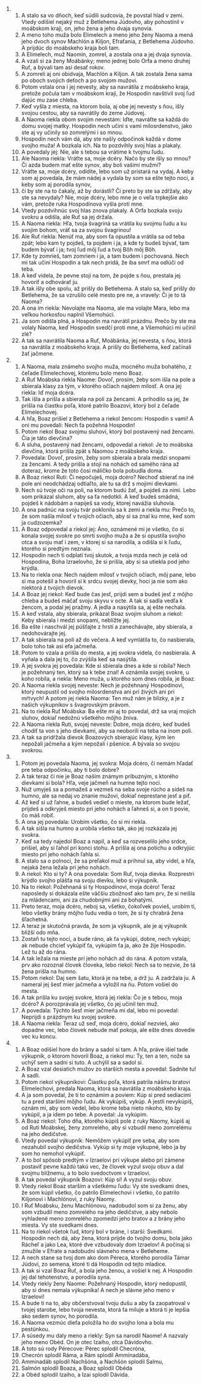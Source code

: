 <ol>
  <li>
    <ol>
      <li>A stalo sa vo dňoch, keď súdili sudcovia, že povstal hlad v zemi. Vtedy odišiel nejaký muž z Betlehema Júdovho, aby pohostínil v moábskom kraji, on, jeho žena a jeho dvaja synovia.</li>
      <li>A meno toho muža bolo Elimelech a meno jeho ženy Naoma a mená jeho dvoch synov Machlón a Kiljon, Efraťania, z Betlehema Júdovho. A prijdúc do moábskeho kraja boli tam.</li>
      <li>A Elimelech, muž Naomin, zomrel, a zostala ona a jej dvaja synovia.</li>
      <li>A vzali si za ženy Moábänky; meno jednej bolo Orfa a meno druhej Ruť, a bývali tam asi desať rokov.</li>
      <li>A zomreli aj oni obidvaja, Machlón a Kiljon. A tak zostala žena sama po oboch svojich deťoch a po svojom mužovi.</li>
      <li>Potom vstala ona i jej nevesty, aby sa navrátila z moábskeho kraja, pretože počula tam v moábskom kraji, že Hospodin navštívil svoj ľud dajúc mu zase chleba.</li>
      <li>Keď vyšla z miesta, na ktorom bola, aj obe jej nevesty s ňou, išly svojou cestou, aby sa navrátily do zeme Júdovej.</li>
      <li>A Naoma riekla obom svojim nevestám: Iďte, navráťte sa každá do domu svojej matky. Hospodin nech učiní s vami milosrdenstvo, jako ste aj vy učinily so zomrelými i so mnou.</li>
      <li>Hospodin nech vám dá, aby ste našly odpočinok každá v dome svojho muža! A bozkala ich. Na to pozdvihly svoj hlas a plakaly.</li>
      <li>A povedaly jej: Nie, ale s tebou sa vrátime k tvojmu ľudu.</li>
      <li>Ale Naoma riekla: Vráťte sa, moje dcéry. Načo by ste išly so mnou? Či azda budem mať ešte synov, aby boli vašimi mužmi?</li>
      <li>Vráťte sa, moje dcéry, odídite, lebo som už pristará na vydaj. A keby som aj povedala, že mám nádej a vydala by som sa ešte tejto noci, a keby som aj porodila synov,</li>
      <li>či by ste na to čakaly, až by dorástli? Či preto by ste sa zdŕžaly, aby ste sa nevydaly? Nie, moje dcéry, lebo mne je o veľa trpkejšie ako vám, pretože ruka Hospodinova vyšla proti mne.</li>
      <li>Vtedy pozdvihnúc svoj hlas znova plakaly. A Orfa bozkala svoju svokru a odišla, ale Ruť sa jej držala.</li>
      <li>A Naoma riekla: Hľa, tvoja švagriná sa vrátila ku svojmu ľudu a ku svojim bohom, vráť sa za svojou švagrinou!</li>
      <li>Ale Ruť riekla: Nenúť ma, aby som ťa opustila a vrátila sa od teba zpät; lebo kam ty pojdeš, ta pojdem i ja, a kde ty budeš bývať, tam budem bývať i ja; tvoj ľud môj ľud a tvoj Bôh môj Bôh.</li>
      <li>Kde ty zomrieš, tam zomriem i ja, a tam budem i pochovaná. Nech mi tak učiní Hospodin a tak nech pridá, že iba smrť ma odlúči od teba.</li>
      <li>A keď videla, že pevne stojí na tom, že pojde s ňou, prestala jej hovoriť a odhovárať ju.</li>
      <li>A tak išly obe spolu, až prišly do Betlehema. A stalo sa, keď prišly do Betlehema, že sa vzrušilo celé mesto pre ne, a vravely: Či je to tá Naoma?</li>
      <li>A ona im riekla: Nevolajte ma Naoma, ale ma volajte Mara, lebo ma veľkou horkosťou naplnil Všemohúci.</li>
      <li>Ja som odišla plná, a Hospodin ma navrátil prázdnu. Prečo by ste ma volaly Naoma, keď Hospodin svedčí proti mne, a Všemohúci mi učinil zlé?</li>
      <li>A tak sa navrátila Naoma a Ruť, Moábänka, jej nevesta, s ňou, ktorá sa navrátila z moábskeho kraja. A prišly do Betlehema, keď začínali žať jačmene.</li>
    </ol>
  </li>
  <li>
    <ol>
      <li>A Naoma, mala známeho svojho muža, mocného muža bohatého, z čeľade Elimelechovej, ktorému bolo meno Boaz.</li>
      <li>A Ruť Moábska riekla Naome: Dovoľ, prosím, žeby som išla na pole a sbierala klasy za tým, v ktorého očiach najdem milosť. A ona jej riekla: Iď moja dcéra.</li>
      <li>Tak išla a prišla a sbierala na poli za žencami. A prihodilo sa jej, že prišla na čiastku poľa, ktoré patrilo Boazovi, ktorý bol z čeľade Elimelechovej.</li>
      <li>A hľa, Boaz prišiel z Betlehema a riekol žencom: Hospodin s vami! A oni mu povedali: Nech ťa požehná Hospodin!</li>
      <li>Potom riekol Boaz svojmu sluhovi, ktorý bol postavený nad žencami. Čia je táto dievčina?</li>
      <li>A sluha, postavený nad žencami, odpovedal a riekol: Je to moábska dievčina, ktorá prišla zpät s Naomou z moábskeho kraja.</li>
      <li>Povedala: Dovoľ, prosím, žeby som sbierala a brala medzi snopami za žencami. A tedy prišla a stojí na nohách od samého rána až doteraz, krome že toto čosi máličko bola pobudla doma.</li>
      <li>A Boaz riekol Ruti: Či nepočuješ, moja dcéro? Nechoď sbierať na iné pole ani neodchádzaj odtiaľto, ale tu sa drž s mojimi dievkami.</li>
      <li>Nech sú tvoje oči na poli, na ktorom budú žať, a pojdeš za nimi. Lebo som prikázal sluhom, aby sa ťa nedotkli. A keď budeš smädná, pojdeš k nádobám a napiješ sa vody, ktorej navážia sluhovia.</li>
      <li>A ona padnúc na svoju tvár poklonila sa k zemi a riekla mu: Prečo to, že som našla milosť v tvojich očiach, aby si sa znal ku mne, keď som ja cudzozemka?</li>
      <li>A Boaz odpovedal a riekol jej: Áno, oznámené mi je všetko, čo si konala svojej svokre po smrti svojho muža a že si opustila svojho otca a svoju mať i zem, v ktorej si sa narodila, a odišla si k ľudu, ktorého si predtým neznala.</li>
      <li>Hospodin nech ti odplatí tvoj skutok, a tvoja mzda nech je celá od Hospodina, Boha Izraelovho, že si prišla, aby si sa utiekla pod jeho krýdla.</li>
      <li>Na to riekla ona: Nech najdem milosť v tvojich očiach, môj pane, lebo si ma potešil a hovoril si k srdcu svojej dievky, hoci ja nie som ako niektorá z tvojich dievok.</li>
      <li>A Boaz jej riekol: Keď bude čas jesť, prijdi sem a budeš jesť z môjho chleba a budeš máčať svoju skyvu v octe. A tak si sadla vedľa k žencom, a podal jej pražmy. A jedla a nasýtila sa, aj ešte nechala.</li>
      <li>A keď vstala, aby sbierala, prikázal Boaz svojim sluhom a riekol: Keby sbierala i medzi snopami, neblížte jej.</li>
      <li>Ba ešte i naschvál jej púšťajte z hrstí a zanechávajte, aby sbierala, a nedohovárajte jej.</li>
      <li>A tak sbierala na poli až do večera. A keď vymlátila to, čo nasbierala, bolo toho tak asi efa jačmeňa.</li>
      <li>Potom to vzala a prišla do mesta, a jej svokra videla, čo nasbierala. A vyňala a dala jej to, čo zvýšila keď sa nasýtila.</li>
      <li>A jej svokra jej povedala: Kde si sbierala dnes a kde si robila? Nech je požehnaný ten, ktorý sa k tebe znal! A oznámila svojej svokre, u koho robila, a riekla: Meno muža, u ktorého som dnes robila, je Boaz.</li>
      <li>A Naoma riekla svojej neveste: Nech je požehnaný Hospodinovi, ktorý neupustil od svojho milosrdenstva ani pri živých ani pri mŕtvych! A potom jej riekla Naoma: Ten muž nám je blízky, a je z našich výkupníkov s švagrovským právom.</li>
      <li>Na to riekla Ruť Moábska: Ba ešte mi aj to povedal, drž sa vraj mojich sluhov, dokiaľ nedožnú všetkého môjho žniva.</li>
      <li>A Naoma riekla Ruti, svojej neveste: Dobre, moja dcéro, keď budeš chodiť ta von s jeho dievkami, aby sa neoborili na teba na inom poli.</li>
      <li>A tak sa pridŕžala dievok Boazových sbierajúc klasy, kým len nepožali jačmeňa a kým nepožali i pšenice. A bývala so svojou svokrou.</li>
    </ol>
  </li>
  <li>
    <ol>
      <li>Potom jej povedala Naoma, jej svokra: Moja dcéro, či nemám hľadať pre teba odpočinku, aby ti bolo dobre?</li>
      <li>A tak teraz či nie je Boaz naším známym príbuzným, s ktorého dievkami si bola? Hľa, veje jačmeň na humne tejto noci.</li>
      <li>Nuž umyješ sa a pomažeš a vezmeš na seba svoje rúcho a sídeš na humno, ale sa nedaj vo znanie mužovi, dokiaľ neprestane jesť a piť.</li>
      <li>Až keď si už ľahne, a budeš vedieť o mieste, na ktorom bude ležať, prijdeš a odkryješ miesto pri jeho nohách a ľahneš si, a on ti povie, čo máš robiť.</li>
      <li>A ona jej povedala: Urobím všetko, čo si mi riekla.</li>
      <li>A tak sišla na humno a urobila všetko tak, ako jej rozkázala jej svokra.</li>
      <li>Keď sa tedy najedol Boaz a napil, a keď sa rozveselilo jeho srdce, prišiel, aby si ľahol pri konci stohu. A prišla aj ona potichu a odkryjúc miesto pri jeho nohách ľahla si.</li>
      <li>A stalo sa o polnoci, že sa preľakol muž a prihnul sa, aby videl, a hľa, nejaká žena ležala pri jeho nohách.</li>
      <li>A riekol: Kto si ty? A ona povedala: Som Ruť, tvoja dievka. Rozprestri krýdlo svojho plášťa na svoju dievku, lebo si výkupník.</li>
      <li>Na to riekol: Požehnaná si ty Hospodinovi, moja dcéro! Teraz naposledy si dokázala ešte väčšiu zbožnosť ako tam prv, že si neišla za mládencami, ani za chudobnými ani za bohatými.</li>
      <li>Preto teraz, moja dcéro, neboj sa, všetko, čokoľvek povieš, urobím ti, lebo všetky brány môjho ľudu vedia o tom, že si ty chrabrá žena šľachetná.</li>
      <li>A teraz je skutočná pravda, že som ja výkupník, ale je aj výkupník bližší odo mňa.</li>
      <li>Zostaň tu tejto noci, a bude ráno, ak ťa vykúpi, dobre, nech vykúpi; ak nebude chcieť vykúpiť ťa, vykúpim ťa ja, ako že žije Hospodin. Lež tu až do rána.</li>
      <li>A tak ležala na mieste pri jeho nohách až do rána. A potom vstala, prv ako rozoznal človek človeka, lebo riekol: Nech sa to nezvie, že tá žena prišla na humno.</li>
      <li>Potom riekol: Daj sem šatu, ktorá je na tebe, a drž ju. A zadržala ju. A nameral jej šesť mier jačmeňa a vyložil na ňu. Potom vošiel do mesta.</li>
      <li>A tak prišla ku svojej svokre, ktorá jej riekla: Čo je s tebou, moja dcéro? A porozprávala jej všetko, čo jej učinil ten muž.</li>
      <li>A povedala: Týchto šesť mier jačmeňa mi dal, lebo mi povedal: Neprijdi s prázdnym ku svojej svokre.</li>
      <li>A Naoma riekla: Teraz už seď, moja dcéro, dokiaľ nezvieš, ako dopadne vec, lebo človek nebude mať pokoja, ale ešte dnes dovedie vec ku koncu.</li>
    </ol>
  </li>
  <li>
    <ol>
      <li>A Boaz odišiel hore do brány a sadol si tam. A hľa, práve išiel tade výkupník, o ktorom hovoril Boaz, a riekol mu: Ty, ten a ten, nože sa uchýľ sem a sadni si tuto. A uchýlil sa a sadol si.</li>
      <li>A Boaz vzal desiatich mužov zo starších mesta a povedal: Sadnite tu! A sadli.</li>
      <li>Potom riekol výkupníkovi: Čiastku poľa, ktorá patrila nášmu bratovi Elimelechovi, predala Naoma, ktorá sa navrátila z moábskeho kraja.</li>
      <li>A ja som povedal, že ti to oznámim a poviem: Kúp si pred sediacimi tu a pred staršími môjho ľudu. Ak vykúpiš, vykúp. A jestli nevykúpiš, oznám mi, aby som vedel, lebo krome teba nieto nikoho, kto by vykúpil, a ja idem po tebe. A povedal: Ja vykúpim.</li>
      <li>A Boaz riekol: Toho dňa, ktorého kúpiš pole z ruky Naomy, kúpiš aj od Ruti Moábskej, ženy zomrelého, aby si vzbudil meno zomrelému na jeho dedičstve.</li>
      <li>Vtedy povedal výkupník: Nemôžem vykúpiť pre seba, aby som nezahubil svojho dedičstva. Vykúp si ty moje výkupné, lebo ja by som ho nemohol vykúpiť.</li>
      <li>A to bol spôsob predtým v Izraelovi pri výkupe alebo pri zámene postaviť pevne každú takú vec, že človek vyzul svoju obuv a dal svojmu blížnemu, a to bolo svedoctvom v Izraelovi.</li>
      <li>A tak povedal výkupník Boazovi: Kúp si! A vyzul svoju obuv.</li>
      <li>Vtedy riekol Boaz starším a všetkému ľudu: Vy ste svedkami dnes, že som kúpil všetko, čo patrilo Elimelechovi i všetko, čo patrilo Kiljonovi i Machlónovi, z ruky Naomy.</li>
      <li>I Ruť Moábsku, ženu Machlónovu, nadobudol som si za ženu, aby som vzbudil meno zomrelého na jeho dedičstve, a aby nebolo vyhladené meno zomrelého zpomedzi jeho bratov a z brány jeho miesta. Vy ste svedkami dnes.</li>
      <li>Na to riekol všetok ľud, ktorý bol v bráne, i starší: Svedkami. Hospodin nech dá, aby žena, ktorá prijde do tvojho domu, bola jako Rácheľ a jako Lea, ktoré dve vzbudovaly dom Izraelov! A počínaj si zmužile v Efrate a nadobudni slávneho mena v Betleheme.</li>
      <li>A nech stane sa tvoj dom ako dom Péreca, ktorého porodila Támar Júdovi, zo semena, ktoré ti dá Hospodin od tejto mladice.</li>
      <li>A tak si vzal Boaz Ruť, a bola jeho ženou, a vošiel k nej. A Hospodin jej dal tehotenstvo, a porodila syna.</li>
      <li>Vtedy riekly ženy Naome: Požehnaný Hospodin, ktorý nedopustil, aby si dnes nemala výkupníka! A nech je slávne jeho meno v Izraelovi!</li>
      <li>A bude ti na to, aby občerstvoval tvoju dušu a aby ťa zaopatroval v tvojej starobe, lebo tvoja nevesta, ktorá ťa miluje a ktorá ti je lepšia ako sedem synov, ho porodila.</li>
      <li>A Naoma vezmúc dieťa položila ho do svojho lona a bola mu pestúnkou.</li>
      <li>A súsedy mu daly meno a riekly: Syn sa narodil Naome! A nazvaly jeho meno Obéd. On je otec Izaiho, otca Dávidovho.</li>
      <li>A toto sú rody Pérecove: Pérec splodil Checróna,</li>
      <li>Checrón splodil Ráma, a Rám splodil Amminadába,</li>
      <li>Amminadáb splodil Nachšóna, a Nachšón splodil Salmu,</li>
      <li>Salmón splodil Boaza, a Boaz splodil Obéda</li>
      <li>a Obéd splodil Izaiho, a Izai splodil Dávida.</li>
    </ol>
  </li>
</ol>